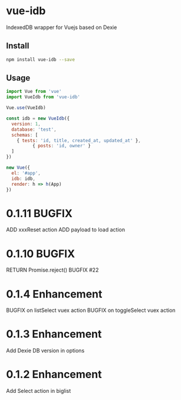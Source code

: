 # vue-idb

IndexedDB wrapper for Vuejs based on Dexie

## Install

  ``` bash
  npm install vue-idb --save
  ```
## Usage

  ``` js
  import Vue from 'vue'
  import VueIdb from 'vue-idb'

  Vue.use(VueIdb)

  const idb = new VueIdb({
    version: 1,
    database: 'test',
    schemas: [
      { tests: 'id, title, created_at, updated_at' },
			{ posts: 'id, owner' }
    ]
  })

  new Vue({
    el: '#app',
    idb: idb,
    render: h => h(App)
  })
  ```
# 0.1.11 BUGFIX
  ADD xxxReset action
  ADD payload to load action

# 0.1.10 BUGFIX
  RETURN Promise.reject()
  BUGFIX #22

# 0.1.4 Enhancement
  BUGFIX on listSelect vuex action
  BUGFIX on toggleSelect vuex action
  
# 0.1.3 Enhancement
  Add Dexie DB version in options

# 0.1.2 Enhancement
  Add Select action in biglist
